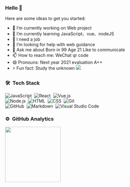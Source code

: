 ### Hello  👋

Here are some ideas to get you started:

- 🔭 I’m currently working on Web project 
- 🌱 I’m currently learning JavaScript、vue、nodeJS
- 👯 I need a job
- 🤔 I’m looking for help with web guidance 
- 💬 Ask me about Born in 99 Age 21 Like to communicate
- 📫 How to reach me: WeChat qr code
- 😄 Pronouns: Next year 2021 evaluation A++
- ⚡ Fun fact: Study the unknown
![](https://p6-juejin.byteimg.com/tos-cn-i-k3u1fbpfcp/0582405d126b456f83f6d9f65c53f0bc~tplv-k3u1fbpfcp-watermark.image?imageView2/2/w/480/h/480/q/85/interlace/1)

### 🛠 &nbsp;Tech Stack
![JavaScript](https://img.shields.io/badge/-JavaScript-333333?style=flat&logo=javascript)&nbsp;
![React](https://img.shields.io/badge/-React-333333?style=flat&logo=react)&nbsp;
![Vue.js](https://img.shields.io/badge/-Vue-333333?style=flat&logo=adobe-photoshop)\
![Node.js](https://img.shields.io/badge/-Node.js-333333?style=flat&logo=node.js)&nbsp;
![HTML](https://img.shields.io/badge/-HTML-333333?style=flat&logo=HTML5)&nbsp;
![CSS](https://img.shields.io/badge/-CSS-333333?style=flat&logo=CSS3&logoColor=1572B6)&nbsp;
![Git](https://img.shields.io/badge/-Git-333333?style=flat&logo=git)\
![GitHub](https://img.shields.io/badge/-GitHub-333333?style=flat&logo=github)&nbsp;
![Markdown](https://img.shields.io/badge/-Markdown-333333?style=flat&logo=markdown)&nbsp;
![Visual Studio Code](https://img.shields.io/badge/-Visual%20Studio%20Code-333333?style=flat&logo=visual-studio-code&logoColor=007ACC)&nbsp;


### ⚙️ &nbsp;GitHub Analytics

<p align="left">
<a href="https://github.com/994AK">
  <img height="180em" src="https://github-readme-stats.vercel.app/api?username=994AK&show_icons=true&title_color=66FF66&icon_color=FFFFFF&text_color=FFFFFF&bg_color=333333" />
</a>
